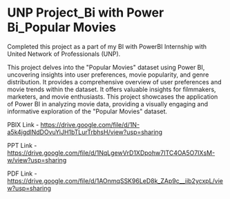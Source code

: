 # UNP Project_Bi with Power Bi_Popular Movies

Completed this project as a part of my BI with PowerBI Internship with United Network of Professionals (UNP).

This project delves into the "Popular Movies" dataset using Power BI, uncovering insights into user preferences, movie popularity, and genre distribution.
It provides a comprehensive overview of user preferences and movie trends within the dataset.
It offers valuable insights for filmmakers, marketers, and movie enthusiasts.
This project showcases the application of Power BI in analyzing movie data, providing a visually engaging and informative exploration of the "Popular Movies" dataset.


PBIX Link - https://drive.google.com/file/d/1N-a5k4jgdlNdDOvuYiJH1bTLurTrbhsH/view?usp=sharing
 
PPT Link - https://drive.google.com/file/d/1NqLgewVrD1XDpohw7ITC4OA5O7IXsM-w/view?usp=sharing

PDF Link - https://drive.google.com/file/d/1AOnmqSSK96LeD8k_ZAp9c__iib2ycxpL/view?usp=sharing

